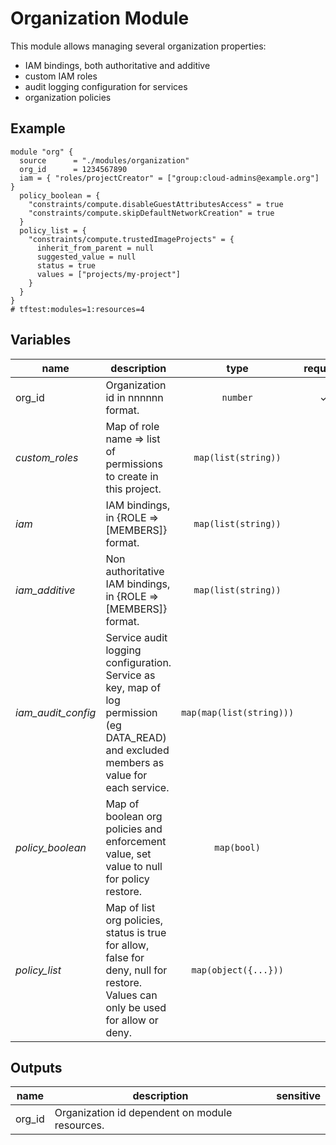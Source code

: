 # Organization Module

This module allows managing several organization properties:

- IAM bindings, both authoritative and additive
- custom IAM roles
- audit logging configuration for services
- organization policies

## Example

```hcl
module "org" {
  source      = "./modules/organization"
  org_id      = 1234567890
  iam = { "roles/projectCreator" = ["group:cloud-admins@example.org"] }
  policy_boolean = {
    "constraints/compute.disableGuestAttributesAccess" = true
    "constraints/compute.skipDefaultNetworkCreation" = true
  }
  policy_list = {
    "constraints/compute.trustedImageProjects" = {
      inherit_from_parent = null
      suggested_value = null
      status = true
      values = ["projects/my-project"]
    }
  }
}
# tftest:modules=1:resources=4
```

<!-- BEGIN TFDOC -->
## Variables

| name | description | type | required | default |
|---|---|:---: |:---:|:---:|
| org_id | Organization id in nnnnnn format. | <code title="">number</code> | ✓ |  |
| *custom_roles* | Map of role name => list of permissions to create in this project. | <code title="map&#40;list&#40;string&#41;&#41;">map(list(string))</code> |  | <code title="">{}</code> |
| *iam* | IAM bindings, in {ROLE => [MEMBERS]} format. | <code title="map&#40;list&#40;string&#41;&#41;">map(list(string))</code> |  | <code title="">{}</code> |
| *iam_additive* | Non authoritative IAM bindings, in {ROLE => [MEMBERS]} format. | <code title="map&#40;list&#40;string&#41;&#41;">map(list(string))</code> |  | <code title="">{}</code> |
| *iam_audit_config* | Service audit logging configuration. Service as key, map of log permission (eg DATA_READ) and excluded members as value for each service. | <code title="map&#40;map&#40;list&#40;string&#41;&#41;&#41;">map(map(list(string)))</code> |  | <code title="">{}</code> |
| *policy_boolean* | Map of boolean org policies and enforcement value, set value to null for policy restore. | <code title="map&#40;bool&#41;">map(bool)</code> |  | <code title="">{}</code> |
| *policy_list* | Map of list org policies, status is true for allow, false for deny, null for restore. Values can only be used for allow or deny. | <code title="map&#40;object&#40;&#123;&#10;inherit_from_parent &#61; bool&#10;suggested_value     &#61; string&#10;status              &#61; bool&#10;values              &#61; list&#40;string&#41;&#10;&#125;&#41;&#41;">map(object({...}))</code> |  | <code title="">{}</code> |

## Outputs

| name | description | sensitive |
|---|---|:---:|
| org_id | Organization id dependent on module resources. |  |
<!-- END TFDOC -->
